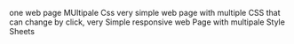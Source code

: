 one web page MUltipale Css
very simple web page with multiple CSS that can change by click,
very Simple responsive web Page with multipale Style Sheets
